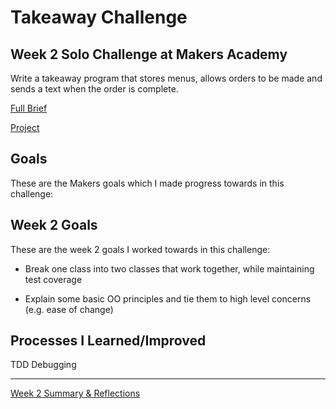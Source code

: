 # Takeaway Challenge 
## Week 2 Solo Challenge at Makers Academy

Write a takeaway program that stores menus, allows orders to be made and sends a text when the order is complete. 

[Full Brief](https://github.com/makersacademy/takeaway-challenge) 

[Project](https://github.com/hannahdesmond/takeaway-challenge) 

## Goals
These are the Makers goals which I made progress towards in this challenge:


## Week 2 Goals
These are the week 2 goals I worked towards in this challenge:

- Break one class into two classes that work together, while maintaining test coverage

- Explain some basic OO principles and tie them to high level concerns (e.g. ease of change)


## Processes I Learned/Improved
TDD
Debugging



---
[Week 2 Summary & Reflections](goals/weekly/week-2.md)

